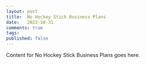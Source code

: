 ```yaml
---
layout: post
title:  No Hockey Stick Business Plans
date:   2022-10-31
comments: true
tags: 
published: false
---
```

 
Content for No Hockey Stick Business Plans goes here.
 
